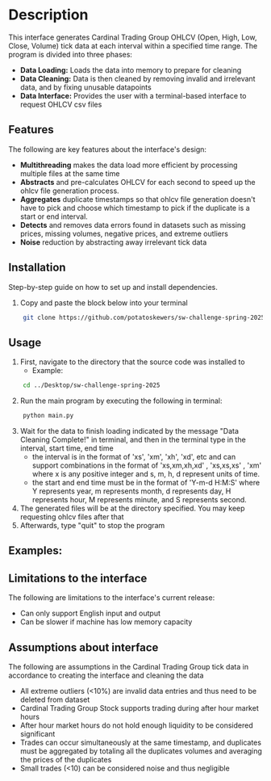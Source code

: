 # Description
This interface generates Cardinal Trading Group OHLCV (Open, High, Low, Close, Volume) tick data at each interval within a specified time range. The program is divided into three phases: 
* **Data Loading:** Loads the data into memory to prepare for cleaning
* **Data Cleaning:** Data is then cleaned by removing invalid and irrelevant data, and by fixing unusable datapoints
* **Data Interface:** Provides the user with a terminal-based interface to request OHLCV csv files

## Features
The following are key features about the interface's design:
* **Multithreading** makes the data load more efficient by processing multiple files at the same time
* **Abstracts** and pre-calculates OHLCV for each second to speed up the ohlcv file generation process.
* **Aggregates** duplicate timestamps so that ohlcv file generation doesn't have to pick and choose which timestamp to pick if the duplicate is a start or end interval.
* **Detects** and removes data errors found in datasets such as missing prices, missing volumes, negative prices, and extreme outliers
* **Noise** reduction by abstracting away irrelevant tick data

## Installation
Step-by-step guide on how to set up and install dependencies.
1. Copy and paste the block below into your terminal

```bash
    git clone https://github.com/potatoskewers/sw-challenge-spring-2025.git 
```

## Usage
1. First, navigate to the directory that the source code was installed to 
    * Example:
```bash
    cd ../Desktop/sw-challenge-spring-2025
```
2. Run the main program by executing the following in terminal:

```bash
    python main.py
```
3. Wait for the data to finish loading indicated by the message "Data Cleaning Complete!" in terminal, and then in the terminal type in the interval, start time, end time
   * the interval is in the format of 'xs', 'xm', 'xh', 'xd', etc and can support combinations in the format of 'xs,xm,xh,xd' , 'xs,xs,xs' , 'xm'  where x is any positive integer and s, m, h, d represent units of time.
   * the start and end time must be in the format of 'Y-m-d H:M:S' where Y represents year, m represents month, d represents day, H represents hour, M represents minute, and S represents second.
4. The generated files will be at the directory specified. You may keep requesting ohlcv files after that
5. Afterwards, type "quit" to stop the program
## Examples:

## Limitations to the interface
The following are limitations to the interface's current release:
* Can only support English input and output
* Can be slower if machine has low memory capacity

## Assumptions about interface
The following are assumptions in the Cardinal Trading Group tick data in accordance to creating the interface and cleaning the data
* All extreme outliers (<10%) are invalid data entries and thus need to be deleted from dataset
* Cardinal Trading Group Stock supports trading during after hour market hours
* After hour market hours do not hold enough liquidity to be considered significant
* Trades can occur simultaneously at the same timestamp, and duplicates must be aggregated by totaling all the duplicates volumes and averaging the prices of the duplicates 
* Small trades (<10) can be considered noise and thus negligible 